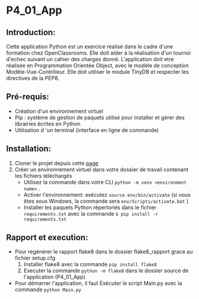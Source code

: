 # P4_01_App
## Introduction:

Cette application Python est un exercice réalisé dans le cadre d\'une formation chez OpenClassrooms.
Elle doit aider à la réalisation d\'un tournoi d\'echec suivant un cahier des charges donné.
L\'application doit etre réalisée en Programmation Orientée Object, avec le modèle de conception Modèle-Vue-Contrôleur.
Elle doit utiliser le module TinyDB et respecter les directives de la PEP8.

## Pré-requis:

- Création d'un environnement virtuel
- Pip : système de gestion de paquets utilisé pour installer et gérer des librairies écrites en Python
- Utilisation d \'un terminal (interface en ligne de commande)

## Installation:

1. Cloner le projet depuis cette [page](https://github.com/RenoFar/P4_01_App "page")
2. Créer un environnement virtuel dans votre dossier de travail contenant les fichiers téléchargés
	- Utilisez la commande dans votre CLI `python -m venv <environment name>`  .
	- Activer l'environnement: exécutez `source env/bin/activate`  (si vous êtes sous Windows, la commande sera `env/Scripts/activate.bat`  )
	- Installer les paquets Python répertoriés dans le fichier `requirements.txt`
		avec la commande `$ pip install -r requirements.txt`

## Rapport et execution:

- Pour regénérer le rapport flake8 dans le dossier flake8_rapport grace au fichier setup.cfg
	1. Installer flake8 avec la commande `pip install flake8` 
	2. Executer la commande `python -m flake8` dans le dossier source de l'application (P4_01_App)
- Pour démarrer l'application, il faut Exécuter le script Main.py avec la commande `python Main.py`
